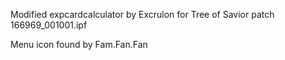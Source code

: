 Modified expcardcalculator by Excrulon for Tree of Savior patch 166969_001001.ipf

Menu icon found by Fam.Fan.Fan
